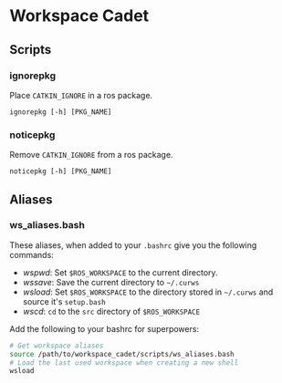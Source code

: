 Workspace Cadet
===============

Scripts
-------

### ignorepkg

Place `CATKIN_IGNORE` in a ros package.

```
ignorepkg [-h] [PKG_NAME]
```


### noticepkg

Remove `CATKIN_IGNORE` from a ros package.

```
noticepkg [-h] [PKG_NAME]
```

Aliases
-------

### ws_aliases.bash

These aliases, when added to your `.bashrc` give you the following commands:

* _wspwd_: Set `$ROS_WORKSPACE` to the current directory.
* _wssave_: Save the current directory to `~/.curws`
* _wsload_: Set `$ROS_WORKSPACE` to the directory stored in `~/.curws` and source it's `setup.bash`
* _wscd_: `cd` to the `src` directory of `$ROS_WORKSPACE`

Add the following to your bashrc for superpowers:
```bash
# Get workspace aliases
source /path/to/workspace_cadet/scripts/ws_aliases.bash
# Load the last used workspace when creating a new shell
wsload
```
